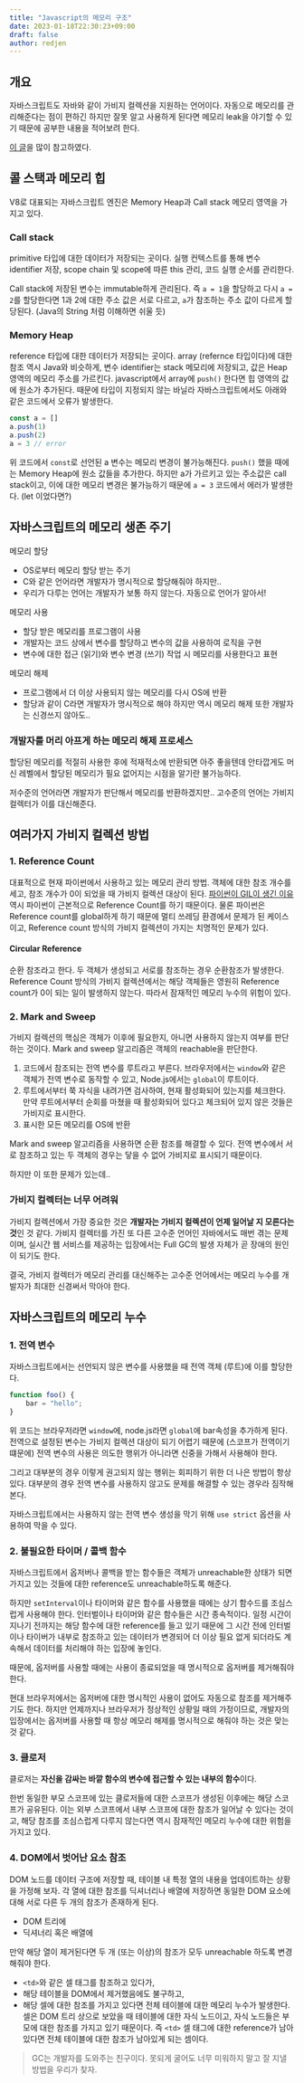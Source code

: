 ```yaml
---
title: "Javascript의 메모리 구조"
date: 2023-01-18T22:30:23+09:00
draft: false
author: redjen
---
```


## 개요

자바스크립트도 자바와 같이 가비지 컬렉션을 지원하는 언어이다.
자동으로 메모리를 관리해준다는 점이 편하긴 하지만 잘못 알고 사용하게 된다면 메모리 leak을 야기할 수 있기 때문에 공부한 내용을 적어보려 한다.

[이 글](https://engineering.huiseoul.com/%EC%9E%90%EB%B0%94%EC%8A%A4%ED%81%AC%EB%A6%BD%ED%8A%B8%EB%8A%94-%EC%96%B4%EB%96%BB%EA%B2%8C-%EC%9E%91%EB%8F%99%ED%95%98%EB%8A%94%EA%B0%80-%EB%A9%94%EB%AA%A8%EB%A6%AC-%EA%B4%80%EB%A6%AC-4%EA%B0%80%EC%A7%80-%ED%9D%94%ED%95%9C-%EB%A9%94%EB%AA%A8%EB%A6%AC-%EB%88%84%EC%88%98-%EB%8C%80%EC%B2%98%EB%B2%95-5b0d217d788d)을 많이 참고하였다.

## 콜 스택과 메모리 힙

V8로 대표되는 자바스크립트 엔진은 Memory Heap과 Call stack 메모리 영역을 가지고 있다.

### Call stack

primitive 타입에 대한 데이터가 저장되는 곳이다.
실행 컨텍스트를 통해 변수 identifier 저장, scope chain 및 scope에 따른 this 관리, 코드 실행 순서를 관리한다.

Call stack에 저장된 변수는 immutable하게 관리된다.
즉 `a = 1`을 할당하고 다시 `a = 2`를 할당한다면 1과 2에 대한 주소 값은 서로 다르고, `a`가 참조하는 주소 값이 다르게 할당된다. (Java의 String 처럼 이해하면 쉬울 듯)

### Memory Heap

reference 타입에 대한 데이터가 저장되는 곳이다.
array (refernce 타입이다)에 대한 참조 역시 Java와 비슷하게,
변수 identifier는 stack 메모리에 저장되고, 값은 Heap 영역의 메모리 주소를 가르킨다.
javascript에서 array에 `push()` 한다면 힙 영역의 값에 원소가 추가된다.
때문에 타입이 지정되지 않는 바닐라 자바스크립트에서도 아래와 같은 코드에서 오류가 발생한다.
```javascript
const a = []
a.push(1)
a.push(2)
a = 3 // error
```
위 코드에서 `const`로 선언된 a 변수는 메모리 변경이 불가능해진다.
`push()` 했을 때에는 Memory Heap에 원소 값들을 추가한다.
하지만 a가 가르키고 있는 주소값은 call stack이고, 이에 대한 메모리 변경은 불가능하기 때문에 `a = 3` 코드에서 에러가 발생한다. (let 이었다면?)

## 자바스크립트의 메모리 생존 주기

메모리 할당
- OS로부터 메모리 할당 받는 주기
- C와 같은 언어라면 개발자가 명시적으로 할당해줘야 하지만..
- 우리가 다루는 언어는 개발자가 보통 하지 않는다. 자동으로 언어가 알아서!

메모리 사용
- 할당 받은 메모리를 프로그램이 사용
- 개발자는 코드 상에서 변수를 할당하고 변수의 값을 사용하여 로직을 구현
- 변수에 대한 접근 (읽기)와 변수 변경 (쓰기) 작업 시 메모리를 사용한다고 표현

메모리 해제
- 프로그램에서 더 이상 사용되지 않는 메모리를 다시 OS에 반환
- 할당과 같이 C라면 개발자가 명시적으로 해야 하지만 역시 메모리 해제 또한 개발자는 신경쓰지 않아도..

### 개발자를 머리 아프게 하는 메모리 해제 프로세스

할당된 메모리를 적절히 사용한 후에 적재적소에 반환되면 아주 좋을텐데
안타깝게도 머신 레벨에서 할당된 메모리가 필요 없어지는 시점을 알기란 불가능하다.

저수준의 언어라면 개발자가 판단해서 메모리를 반환하겠지만..
고수준의 언어는 가비지 컬렉터가 이를 대신해준다.

## 여러가지 가비지 컬렉션 방법

### 1. Reference Count

대표적으로 현재 파이썬에서 사용하고 있는 메모리 관리 방법.
객체에 대한 참조 개수를 세고, 참조 개수가 0이 되었을 때 가비지 컬렉션 대상이 된다.
[파이썬이 GIL이 생긴 이유](https://redjen8.github.io/posts/dec2022/%EC%99%9C-python%EC%9D%80-gil%EC%9D%84-%EC%82%AC%EC%9A%A9%ED%95%A0%EA%B9%8C/) 역시 파이썬이 근본적으로 Reference Count를 하기 때문이다.
물론 파이썬은 Reference count를 global하게 하기 때문에 멀티 쓰레딩 환경에서 문제가 된 케이스이고, Reference count 방식의 가비지 컬렉션이 가지는 치명적인 문제가 있다.

#### Circular Reference

순환 참조라고 한다. 두 객체가 생성되고 서로를 참조하는 경우 순환참조가 발생한다.
Reference Count 방식의 가비지 컬렉션에서는 해당 객체들은 영원히 Reference count가 0이 되는 일이 발생하지 않는다. 따라서 잠재적인 메모리 누수의 위험이 있다.

### 2. Mark and Sweep

가비지 컬렉션의 핵심은 객체가 이후에 필요한지, 아니면 사용하지 않는지 여부를 판단하는 것이다.
Mark and sweep 알고리즘은 객체의 reachable을 판단한다.

1. 코드에서 참조되는 전역 변수를 루트라고 부른다. 브라우저에서는 `window`와 같은 객체가 전역 변수로 동작할 수 있고, Node.js에서는 `global`이 루트이다.
2. 루트에서부터 쭉 자식을 내려가면 검사하여, 현재 활성화되어 있는지를 체크한다. 만약 루트에서부터 순회를 마쳤을 때 활성화되어 있다고 체크되어 있지 않은 것들은 가비지로 표시한다.
3. 표시한 모든 메모리를 OS에 반환

Mark and sweep 알고리즘을 사용하면 순환 참조를 해결할 수 있다.
전역 변수에서 서로 참조하고 있는 두 객체의 경우는 닿을 수 없어 가비지로 표시되기 때문이다.

하지만 이 또한 문제가 있는데..

### 가비지 컬렉터는 너무 어려워

가비지 컬렉션에서 가장 중요한 것은 **개발자는 가비지 컬렉션이 언제 일어날 지 모른다는 것**인 것 같다. 가비지 컬렉터를 가진 또 다른 고수준 언어인 자바에서도 매번 겪는 문제이며, 실시간 웹 서비스를 제공하는 입장에서는 Full GC의 발생 자체가 곧 장애의 원인이 되기도 한다. 

결국, 가비지 컬렉터가 메모리 관리를 대신해주는 고수준 언어에서는 메모리 누수를 개발자가 최대한 신경써서 막아야 한다.

## 자바스크립트의 메모리 누수

### 1. 전역 변수
자바스크립트에서는 선언되지 않은 변수를 사용했을 때 전역 객체 (루트)에 이를 할당한다.
```javascript
function foo() {
    bar = "hello";
}
```
위 코드는 브라우저라면 `window`에, node.js라면 `global`에 bar속성을 추가하게 된다.
전역으로 설정된 변수는 가비지 컬렉션 대상이 되기 어렵기 때문에 (스코프가 전역이기 떄문에) 전역 변수의 사용은 의도한 행위가 아니라면 신중을 가해서 사용해야 한다.

그리고 대부분의 경우 이렇게 권고되지 않는 행위는 회피하기 위한 더 나은 방법이 항상 있다. 대부분의 경우 전역 변수를 사용하지 않고도 문제를 해결할 수 있는 경우라 짐작해본다.

자바스크립트에서는 사용하지 않는 전역 변수 생성을 막기 위해 `use strict` 옵션을 사용하여 막을 수 있다. 

### 2. 불필요한 타이머 / 콜백 함수

자바스크립트에서 옵저버나 콜백을 받는 함수들은 객체가 unreachable한 상태가 되면 가지고 있는 것들에 대한 reference도 unreachable하도록 해준다.

하지만 `setInterval`이나 타이머와 같은 함수를 사용했을 때에는 상기 함수드를 조심스럽게 사용해야 한다.
인터벌이나 타이머와 같은 함수들은 시간 종속적이다. 일정 시간이 지나기 전까지는 해당 함수에 대한 reference를 들고 있기 때문에 그 시간 전에 인터벌이나 타이버가 내부로 참조하고 있는 데이터가 변경되어 더 이상 필요 없게 되더라도 계속해서 데이터를 처리해야 하는 입장에 놓인다.

때문에, 옵저버를 사용할 때에는 사용이 종료되었을 때 명시적으로 옵저버를 제거해줘야 한다.

현대 브라우저에서는 옵저버에 대한 명시적인 사용이 없어도 자동으로 참조를 제거해주기도 한다. 하지만 언제까지나 브라우저가 정상적인 상황일 때의 가정이므로, 개발자의 입장에서는 옵저버를 사용할 때 항상 메모리 해제를 명시적으로 해줘야 하는 것은 맞는 것 같다.

### 3. 클로저

클로저는 **자신을 감싸는 바깥 함수의 변수에 접근할 수 있는 내부의 함수**이다.

한번 동일한 부모 스코프에 있는 클로저들에 대한 스코프가 생성된 이후에는 해당 스코프가 공유된다. 이는 외부 스코프에서 내부 스코프에 대한 참조가 일어날 수 있다는 것이고, 해당 참조를 조심스럽게 다루지 않는다면 역시 잠재적인 메모리 누수에 대한 위험을 가지고 있다.

### 4. DOM에서 벗어난 요소 참조

DOM 노드를 데이터 구조에 저장할 때, 테이블 내 특정 열의 내용을 업데이트하는 상황을 가정해 보자.
각 열에 대한 참조를 딕셔너리나 배열에 저장하면 동일한 DOM 요소에 대해 서로 다른 두 개의 참조가 존재하게 된다.
- DOM 트리에
- 딕셔너리 혹은 배열에

만약 해당 열이 제거된다면 두 개 (또는 이상)의 참조가 모두 unreachable 하도록 변경해줘야 한다.
- `<td>`와 같은 셀 태그를 참조하고 있다가,
- 해당 테이블을 DOM에서 제거했음에도 불구하고,
- 해당 셀에 대한 참조를 가지고 있다면
전체 테이블에 대한 메모리 누수가 발생한다.
셀은 DOM 트리 상으로 보았을 때 테이블에 대한 자식 노드이고, 자식 노드들은 부모에 대한 참조를 가지고 있기 때문이다. 즉 `<td>` 셀 태그에 대한 reference가 남아 있다면 전체 테이블에 대한 참조가 남아있게 되는 셈이다. 

> GC는 개발자를 도와주는 친구이다. 못되게 굴어도 너무 미워하지 말고 잘 지낼 방법을 우리가 찾자.